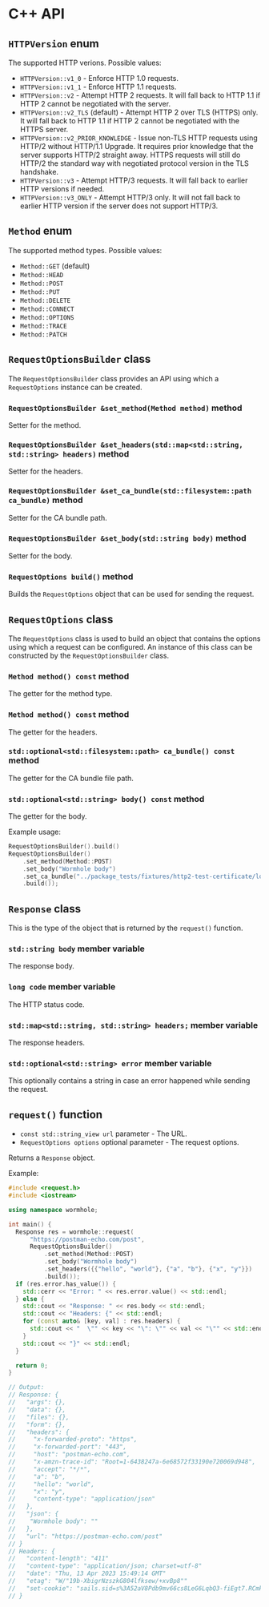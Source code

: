 # C++ API

## `HTTPVersion` enum

The supported HTTP verions. Possible values:

* `HTTPVersion::v1_0` - Enforce HTTP 1.0 requests.
* `HTTPVersion::v1_1` - Enforce HTTP 1.1 requests.
* `HTTPVersion::v2` - Attempt HTTP 2 requests. It will fall back to HTTP 1.1
  if HTTP 2 cannot be negotiated with the server.
* `HTTPVersion::v2_TLS` (default) - Attempt HTTP 2 over TLS (HTTPS) only. It will fall back
  to HTTP 1.1 if HTTP 2 cannot be negotiated with the HTTPS server.
* `HTTPVersion::v2_PRIOR_KNOWLEDGE` - Issue non-TLS HTTP requests using HTTP/2
  without HTTP/1.1 Upgrade. It requires prior knowledge that the server supports
  HTTP/2 straight away. HTTPS requests will still do HTTP/2 the standard way
  with negotiated protocol version in the TLS handshake.
* `HTTPVersion::v3` - Attempt HTTP/3 requests. It will fall back to earlier HTTP
  versions if needed.
* `HTTPVersion::v3_ONLY` - Attempt HTTP/3 only. It will not fall back to earlier
  HTTP version if the server does not support HTTP/3.

## `Method` enum

The supported method types. Possible values:

* `Method::GET` (default)
* `Method::HEAD`
* `Method::POST`
* `Method::PUT`
* `Method::DELETE`
* `Method::CONNECT`
* `Method::OPTIONS`
* `Method::TRACE`
* `Method::PATCH`

## `RequestOptionsBuilder` class

The `RequestOptionsBuilder` class provides an API using which a `RequestOptions`
instance can be created.

### `RequestOptionsBuilder &set_method(Method method)` method

Setter for the method.

### `RequestOptionsBuilder &set_headers(std::map<std::string, std::string> headers)` method

Setter for the headers.

### `RequestOptionsBuilder &set_ca_bundle(std::filesystem::path ca_bundle)` method

Setter for the CA bundle path.

### `RequestOptionsBuilder &set_body(std::string body)` method

Setter for the body.

### `RequestOptions build()` method

Builds the `RequestOptions` object that can be used for sending the request.

## `RequestOptions` class

The `RequestOptions` class is used to build an object that contains the options
using which a request can be configured. An instance of this class can be
constructed by the `RequestOptionsBuilder` class.

### `Method method() const` method

The getter for the method type.

### `Method method() const` method

The getter for the headers.

### `std::optional<std::filesystem::path> ca_bundle() const` method

The getter for the CA bundle file path.

### `std::optional<std::string> body() const` method

The getter for the body.

Example usage:

```cc
RequestOptionsBuilder().build()
RequestOptionsBuilder()
    .set_method(Method::POST)
    .set_body("Wormhole body")
    .set_ca_bundle("../package_tests/fixtures/http2-test-certificate/localhost-cert.pem")
    .build());
```

## `Response` class

This is the type of the object that is returned by the `request()` function.

### `std::string body` member variable

The response body.

### `long code` member variable

The HTTP status code.

### `std::map<std::string, std::string> headers;` member variable

The response headers.

### `std::optional<std::string> error` member variable

This optionally contains a string in case an error happened while sending the
request.

## `request()` function

* `const std::string_view url` parameter - The URL.
* `RequestOptions options` optional parameter - The request options.

Returns a `Response` object.

Example:

```cc
#include <request.h>
#include <iostream>

using namespace wormhole;

int main() {
  Response res = wormhole::request(
      "https://postman-echo.com/post",
      RequestOptionsBuilder()
          .set_method(Method::POST)
          .set_body("Wormhole body")
          .set_headers({{"hello", "world"}, {"a", "b"}, {"x", "y"}})
          .build());
  if (res.error.has_value()) {
    std::cerr << "Error: " << res.error.value() << std::endl;
  } else {
    std::cout << "Response: " << res.body << std::endl;
    std::cout << "Headers: {" << std::endl;
    for (const auto& [key, val] : res.headers) {
      std::cout << "  \"" << key << "\": \"" << val << "\"" << std::endl;
    }
    std::cout << "}" << std::endl;
  }

  return 0;
}

// Output:
// Response: {
//   "args": {},
//   "data": {},
//   "files": {},
//   "form": {},
//   "headers": {
//     "x-forwarded-proto": "https",
//     "x-forwarded-port": "443",
//     "host": "postman-echo.com",
//     "x-amzn-trace-id": "Root=1-6438247a-6e68572f33190e720069d948",
//     "accept": "*/*",
//     "a": "b",
//     "hello": "world",
//     "x": "y",
//     "content-type": "application/json"
//   },
//   "json": {
//    "Wormhole body": ""
//   },
//   "url": "https://postman-echo.com/post"
// }
// Headers: {
//   "content-length": "411"
//   "content-type": "application/json; charset=utf-8"
//   "date": "Thu, 13 Apr 2023 15:49:14 GMT"
//   "etag": "W/"19b-XbigrNzszkG804lfksew/+xvBp8""
//   "set-cookie": "sails.sid=s%3A52aV8Pdb9mv66cs8LeG6LqbQ3-fiEgt7.RCmkj5mLpIp3Io5k9YKBu2r1MDPiATjdTindECZyyBM; Path=/; HttpOnly"
// }
```

